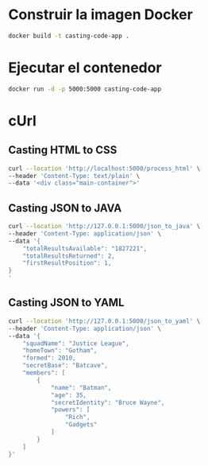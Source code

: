 # Construir la imagen Docker

```sh
docker build -t casting-code-app .
```

# Ejecutar el contenedor

```sh
docker run -d -p 5000:5000 casting-code-app
```

# cUrl

## Casting HTML to CSS

```sh
curl --location 'http://localhost:5000/process_html' \
--header 'Content-Type: text/plain' \
--data '<div class="main-container">'
```

## Casting JSON to JAVA

```sh
curl --location 'http://127.0.0.1:5000/json_to_java' \
--header 'Content-Type: application/json' \
--data '{
    "totalResultsAvailable": "1827221",
    "totalResultsReturned": 2,
    "firstResultPosition": 1,
}
'
```

## Casting JSON to YAML

```sh
curl --location 'http://127.0.0.1:5000/json_to_yaml' \
--header 'Content-Type: application/json' \
--data '{
    "squadName": "Justice League",
    "homeTown": "Gotham",
    "formed": 2010,
    "secretBase": "Batcave",
    "members": [
        {
            "name": "Batman",
            "age": 35,
            "secretIdentity": "Bruce Wayne",
            "powers": [
                "Rich",
                "Gadgets"
            ]
        }
    ]
}'
```